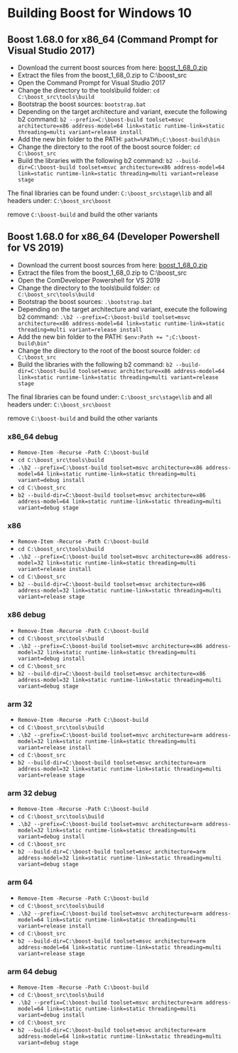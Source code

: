 # Building Boost for Windows 10

## Boost 1.68.0 for x86_64 (Command Prompt for Visual Studio 2017)

* Download the current boost sources from here: [boost_1_68_0.zip](https://dl.bintray.com/boostorg/release/1.68.0/source/boost_1_68_0.zip)
* Extract the files from the boost_1_68_0.zip to C:\boost_src
* Open the Command Prompt for Visual Studio 2017
* Change the directory to the tools\build folder: `cd C:\boost_src\tools\build`
* Bootstrap the boost sources: `bootstrap.bat`
* Depending on the target architecture and variant, execute the following b2 command:
    `b2 --prefix=C:\boost-build toolset=msvc architecture=x86 address-model=64 link=static runtime-link=static threading=multi variant=release install`
* Add the new bin folder to the PATH: `path=%PATH%;C:\boost-build\bin`
* Change the directory to the root of the boost source folder: `cd C:\boost_src`
* Build the libraries with the following b2 command:
    `b2 --build-dir=C:\boost-build toolset=msvc architecture=x86 address-model=64 link=static runtime-link=static threading=multi variant=release stage`

The final libraries can be found under: `C:\boost_src\stage\lib` and all headers under: `C:\boost_src\boost`

remove `C:\boost-build` and build the other variants

## Boost 1.68.0 for x86_64 (Developer Powershell for VS 2019)

* Download the current boost sources from here: [boost_1_68_0.zip](https://dl.bintray.com/boostorg/release/1.68.0/source/boost_1_68_0.zip)
* Extract the files from the boost_1_68_0.zip to C:\boost_src
* Open the ComDeveloper Powershell for VS 2019
* Change the directory to the tools\build folder: `cd C:\boost_src\tools\build`
* Bootstrap the boost sources: `.\bootstrap.bat`
* Depending on the target architecture and variant, execute the following b2 command:
    `.\b2 --prefix=C:\boost-build toolset=msvc architecture=x86 address-model=64 link=static runtime-link=static threading=multi variant=release install`
* Add the new bin folder to the PATH: `$env:Path += ";C:\boost-build\bin"`
* Change the directory to the root of the boost source folder: `cd C:\boost_src`
* Build the libraries with the following b2 command:
    `b2 --build-dir=C:\boost-build toolset=msvc architecture=x86 address-model=64 link=static runtime-link=static threading=multi variant=release stage`

The final libraries can be found under: `C:\boost_src\stage\lib` and all headers under: `C:\boost_src\boost`

remove `C:\boost-build` and build the other variants

### x86_64 debug

* `Remove-Item -Recurse -Path C:\boost-build`
* `cd C:\boost_src\tools\build`
* `.\b2 --prefix=C:\boost-build toolset=msvc architecture=x86 address-model=64 link=static runtime-link=static threading=multi variant=debug install`
* `cd C:\boost_src`
* `b2 --build-dir=C:\boost-build toolset=msvc architecture=x86 address-model=64 link=static runtime-link=static threading=multi variant=debug stage`

### x86

* `Remove-Item -Recurse -Path C:\boost-build`
* `cd C:\boost_src\tools\build`
* `.\b2 --prefix=C:\boost-build toolset=msvc architecture=x86 address-model=32 link=static runtime-link=static threading=multi variant=release install`
* `cd C:\boost_src`
* `b2 --build-dir=C:\boost-build toolset=msvc architecture=x86 address-model=32 link=static runtime-link=static threading=multi variant=release stage`

### x86 debug

* `Remove-Item -Recurse -Path C:\boost-build`
* `cd C:\boost_src\tools\build`
* `.\b2 --prefix=C:\boost-build toolset=msvc architecture=x86 address-model=32 link=static runtime-link=static threading=multi variant=debug install`
* `cd C:\boost_src`
* `b2 --build-dir=C:\boost-build toolset=msvc architecture=x86 address-model=32 link=static runtime-link=static threading=multi variant=debug stage`

### arm 32

* `Remove-Item -Recurse -Path C:\boost-build`
* `cd C:\boost_src\tools\build`
* `.\b2 --prefix=C:\boost-build toolset=msvc architecture=arm address-model=32 link=static runtime-link=static threading=multi variant=release install`
* `cd C:\boost_src`
* `b2 --build-dir=C:\boost-build toolset=msvc architecture=arm address-model=32 link=static runtime-link=static threading=multi variant=release stage`

### arm 32 debug

* `Remove-Item -Recurse -Path C:\boost-build`
* `cd C:\boost_src\tools\build`
* `.\b2 --prefix=C:\boost-build toolset=msvc architecture=arm address-model=32 link=static runtime-link=static threading=multi variant=debug install`
* `cd C:\boost_src`
* `b2 --build-dir=C:\boost-build toolset=msvc architecture=arm address-model=32 link=static runtime-link=static threading=multi variant=debug stage`

### arm 64

* `Remove-Item -Recurse -Path C:\boost-build`
* `cd C:\boost_src\tools\build`
* `.\b2 --prefix=C:\boost-build toolset=msvc architecture=arm address-model=64 link=static runtime-link=static threading=multi variant=release install`
* `cd C:\boost_src`
* `b2 --build-dir=C:\boost-build toolset=msvc architecture=arm address-model=64 link=static runtime-link=static threading=multi variant=release stage`

### arm 64 debug

* `Remove-Item -Recurse -Path C:\boost-build`
* `cd C:\boost_src\tools\build`
* `.\b2 --prefix=C:\boost-build toolset=msvc architecture=arm address-model=64 link=static runtime-link=static threading=multi variant=debug install`
* `cd C:\boost_src`
* `b2 --build-dir=C:\boost-build toolset=msvc architecture=arm address-model=64 link=static runtime-link=static threading=multi variant=debug stage`
